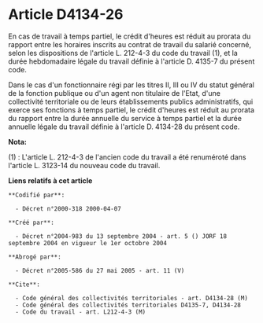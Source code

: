 # Article D4134-26

En cas de travail à temps partiel, le crédit d'heures est réduit au prorata du rapport entre les horaires inscrits au contrat
de travail du salarié concerné, selon les dispositions de l'article L. 212-4-3 du code du travail (1), et la durée
hebdomadaire légale du travail définie à l'article D. 4135-7 du présent code.

Dans le cas d'un fonctionnaire régi par les titres II, III ou IV du statut général de la fonction publique ou d'un agent non
titulaire de l'Etat, d'une collectivité territoriale ou de leurs établissements publics administratifs, qui exerce ses
fonctions à temps partiel, le crédit d'heures est réduit au prorata du rapport entre la durée annuelle du service à temps
partiel et la durée annuelle légale du travail définie à l'article D. 4134-28 du présent code.

**Nota:**

(1) :   L'article L. 212-4-3 de l'ancien code du travail a été renuméroté dans l'article L. 3123-14 du nouveau code du
travail.

**Liens relatifs à cet article**

	**Codifié par**:

	  - Décret n°2000-318 2000-04-07

	**Créé par**:

	  - Décret n°2004-983 du 13 septembre 2004 - art. 5 () JORF 18 septembre 2004 en vigueur le 1er octobre 2004

	**Abrogé par**:

	  - Décret n°2005-586 du 27 mai 2005 - art. 11 (V)

	**Cite**:

	  - Code général des collectivités territoriales - art. D4134-28 (M)
	  - Code général des collectivités territoriales D4135-7, D4134-28
	  - Code du travail - art. L212-4-3 (M)
